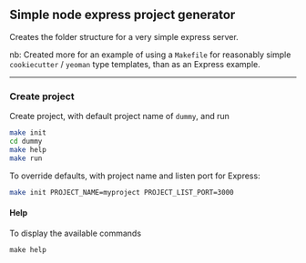 ## Simple node express project generator
Creates the folder structure for a very simple express server.

nb: Created more for an example of using a `Makefile` for reasonably simple `cookiecutter` / `yeoman` type templates, than as an Express example.

---

### Create project
Create project, with default project name of `dummy`, and run
```bash
make init
cd dummy
make help
make run
```

To override defaults, with project name and listen port for Express:
```bash
make init PROJECT_NAME=myproject PROJECT_LIST_PORT=3000
```

#### Help
To display the available commands
```
make help
```

